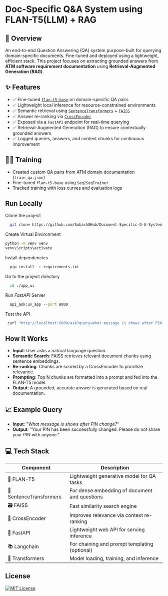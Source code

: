 
# Doc-Specific Q&A System using FLAN-T5(LLM) + RAG



                                                                                                                                
## 📌 Overview

An end-to-end Question Answering (QA) system purpose-built for querying domain-specific documents. Fine-tuned and deployed using a lightweight, efficient stack. This project focuses on extracting grounded answers from **ATM software requirement documentation** using **Retrieval-Augmented Generation (RAG)**.

                                                                                                                                
## ✨ Features
- ✅ Fine-tuned [`flan-t5-base`](https://huggingface.co/google/flan-t5-base) on domain-specific QA pairs
- ✅ Lightweight local inference for resource-constrained environments
- ✅ Semantic retrieval using [`SentenceTransformers`](https://www.sbert.net/) + [`FAISS`](https://github.com/facebookresearch/faiss)
- ✅ Answer re-ranking via [`CrossEncoder`](https://huggingface.co/cross-encoder/ms-marco-MiniLM-L-12-v2)
- ✅ Exposed via a `FastAPI` endpoint for real-time querying
- ✅ Retrieval-Augmented Generation (RAG) to ensure contextually grounded answers
- ✅ Logged queries, answers, and context chunks for continuous improvement
## 🏋️‍♂️ Training

- Created custom QA pairs from ATM domain documentation (`train_qa.json`)
- Fine-tuned `flan-t5-base` using `Seq2SeqTrainer`
- Tracked training with loss curves and evaluation logs
## Run Locally

Clone the project

```bash
  git clone https://github.com/SubashGHub/Document-Specific-Q-A-System-Using-FLAN-T5-LLM.git
```
Create Virtual Environment 
```bash
python -m venv venv
venv\Scripts\activate

```
Install dependencies

```bash
  pip install -r requirements.txt
```
Go to the project directory

```bash
  cd ./app_ui
```

Run *FastAPI* Server

```bash
  api_ask:uv_app --port 8000

```

Test the API

```bash
 curl "http://localhost:8000/ask?query=What message is shows after PIN change?"

```

## How It Works

- **Input**: User asks a natural language question.
- **Semantic Search**: FAISS retrieves relevant document chunks using sentence embeddings.
- **Re-ranking**: Chunks are scored by a CrossEncoder to prioritize relevance.
- **Prompting**: Top N chunks are formatted into a prompt and fed into the FLAN-T5 model.
- **Output**: A grounded, accurate answer is generated based on real documentation.

## 📈 Example Query

- **Input**:  "*What message is shows after PIN change?*"
- **Output**: "Your PIN has been successfully changed. Please do not share your PIN with anyone."

## 💻 Tech Stack



| Component             | Description                                        |
|----------------------|----------------------------------------------------|
| 🤖 FLAN-T5           | Lightweight generative model for QA tasks         |
| 🧠 SentenceTransformers | For dense embedding of document and questions  |
| 🗃️ FAISS              | Fast similarity search engine                      |
| 🔁 CrossEncoder        | Improves relevance via context re-ranking         |
| 🚀 FastAPI             | Lightweight web API for serving inference         |
| 📚 Langchain           | For chaining and prompt templating (optional)     |
| 🧪 Transformers        | Model loading, training, and inference             |


## License



[![MIT License](https://img.shields.io/badge/License-MIT-green.svg)](https://choosealicense.com/licenses/mit/)
